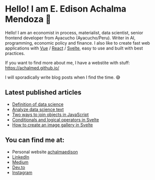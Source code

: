 
<!--
**achalmed/achalmed** is a ✨ _special_ ✨ repository because its `README.md` (this file) appears on your GitHub profile.

Here are some ideas to get you started:

- 🔭 I’m currently working on ...
- 🌱 I’m currently learning ...
- 👯 I’m looking to collaborate on ...
- 🤔 I’m looking for help with ...
- 💬 Ask me about ...
- 📫 How to reach me: ...
- 😄 Pronouns: ...
- ⚡ Fun fact: ...
-->
# Hello! I am E. Edison Achalma Mendoza 👋

Hello! I am an economist in process, materialist, data scientist, senior frontend developer from Ayacucho (Ayacucho/Peru). Writer in AI, programming, economic policy and finance. I also like to create fast web applications with [Vue](https://vuejs.org/) / [React](https://es.reactjs.org/) / [Svelte](https://svelte.dev/), easy to use and built with best practices.

If you want to find more about me, I have a webstite with stuff: https://achalmed.github.io/

I will sporadically write blog posts when I find the time. 😅

## Latest published articles

- [Definition of data science](https://dev.to/achalmaedison/01-defining-data-science-4n0m)
- [Analyze data science text](https://dev.to/achalmaedison/ejemplo-01-55cc)
- [Two ways to join objects in JavaScript]()
- [Conditionals and logical operators in Svelte]()
- [How to create an image gallery in Svelte]()

## You can find me at:

- Personal website [achalmaedison](https://achalmed.github.io/)
- [LinkedIn](https://www.linkedin.com/in/achalmaedison/)
- [Medium](https://medium.com/@achalmaedison)
- [Dev.to](https://dev.to/achalmaedison)
- [Instagram](https://www.instagram.com/achalmaedison/)
